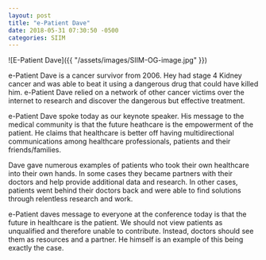 ```yaml
---
layout: post
title: "e-Patient Dave" 
date: 2018-05-31 07:30:50 -0500
categories: SIIM 
---
```

![E-Patient Dave]({{ "/assets/images/SIIM-OG-image.jpg" }})

e-Patient Dave is a cancer survivor from 2006. Hey had stage 4 Kidney cancer and was able to beat it using a dangerous drug that could have killed him. e-Patient Dave relied on a network of other cancer victims over the internet to research and discover the dangerous but effective treatment. 

e-Patient Dave spoke today as our keynote speaker. His message to the medical community is that the future heathcare is the empowerment of the patient. He claims that healthcare is better off having multidirectional communications among healthcare professionals, patients and their friends/families. 

Dave gave numerous examples of patients who took their own healthcare into their own hands. In some cases they became partners with their doctors and help provide additional data and research. In other cases, patients went behind their doctors back and were able to find solutions through relentless research and work. 

e-Patient daves message to everyone at the conference today is that the future in healthcare is the patient. We should not view patients as unqualified and therefore unable to contribute. Instead, doctors should see them as resources and a partner. He himself is an example of this being exactly the case. 

